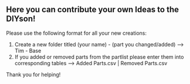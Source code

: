 ## Here you can contribute your own Ideas to the DIYson! 
Please use the following format for all your new creations:

1. Create a new folder titled (your name) - (part you changed/added) --> Tim - Base
2. If you added or removed parts from the partlist please enter them into corresponding tables --> Added Parts.csv | Removed Parts.csv

Thank you for helping!
